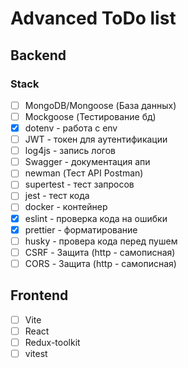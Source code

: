 # Advanced ToDo list

## Backend

### Stack

- [ ] MongoDB/Mongoose (База данных)
- [ ] Mockgoose (Тестирование бд)
- [x] dotenv - работа с env
- [ ] JWT - токен для аутентификации
- [ ] log4js - запись логов
- [ ] Swagger - документация апи
- [ ] newman (Тест API Postman)
- [ ] supertest - тест запросов
- [ ] jest - тест кода
- [ ] docker - контейнер
- [x] eslint - проверка кода на ошибки
- [x] prettier - форматирование
- [ ] husky - провера кода перед пушем
- [ ] CSRF - Защита (http - самописная)
- [ ] CORS - Защита (http - самописная)

## Frontend

- [ ] Vite
- [ ] React
- [ ] Redux-toolkit
- [ ] vitest

